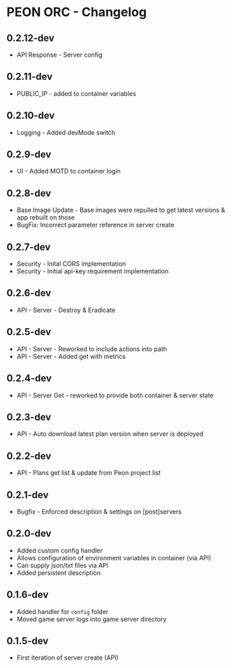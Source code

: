 # PEON ORC - Changelog

## 0.2.12-dev

- API Response - Server config

## 0.2.11-dev

- PUBLIC_IP - added to container variables

## 0.2.10-dev

- Logging - Added devMode switch

## 0.2.9-dev

- UI - Added MOTD to container login

## 0.2.8-dev

- Base Image Update - Base images were repulled to get latest versions & app rebuilt on those
- BugFix: Incorrect parameter reference in server create
  
## 0.2.7-dev

- Security - Inital CORS implementation
- Security - Initial api-key requirement implementation

## 0.2.6-dev

- API - Server - Destroy & Eradicate

## 0.2.5-dev

- API - Server - Reworked to include actions into path
- API - Server - Added get with metrics

## 0.2.4-dev

- API - Server Get - reworked to provide both container & server state

## 0.2.3-dev

- API - Auto download latest plan version when server is deployed
  
## 0.2.2-dev

- API - Plans get list & update from Peon project list

## 0.2.1-dev

- Bugfix - Enforced description & settings on [post]servers
  
## 0.2.0-dev

- Added custom config handler
- Allows configuration of environment variables in container (via API)
- Can supply json/txt files via API
- Added persistent description

## 0.1.6-dev

- Added handler for ``config`` folder
- Moved game server logs into game server directory

## 0.1.5-dev

- First iteration of server create (API)
